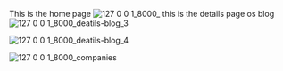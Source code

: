 
This is the home page
![127 0 0 1_8000_](https://user-images.githubusercontent.com/68608387/188332562-5f1dffba-6ee2-4ddd-aa99-5ef4b4ddb12a.png)
this is the details page os blog
![127 0 0 1_8000_deatils-blog_3](https://user-images.githubusercontent.com/68608387/188332594-6e2d2930-0a94-4f54-bd67-2bb422554377.png)

![127 0 0 1_8000_deatils-blog_4](https://user-images.githubusercontent.com/68608387/188332607-43db705b-2f08-4a63-b57b-bc5eb77a3e59.png)


![127 0 0 1_8000_companies](https://user-images.githubusercontent.com/68608387/188332449-298a2d1e-81dd-4361-8cd9-460a96900bc9.png)
